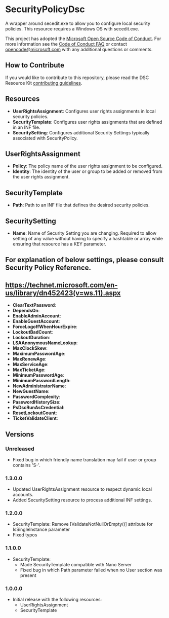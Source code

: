 # SecurityPolicyDsc

A wrapper around secedit.exe to allow you to configure local security policies.  This resource requires a Windows OS with secedit.exe.

This project has adopted the [Microsoft Open Source Code of Conduct](https://opensource.microsoft.com/codeofconduct/).
For more information see the [Code of Conduct FAQ](https://opensource.microsoft.com/codeofconduct/faq/) or contact [opencode@microsoft.com](mailto:opencode@microsoft.com) with any additional questions or comments.

## How to Contribute

If you would like to contribute to this repository, please read the DSC Resource Kit [contributing guidelines](https://github.com/PowerShell/DscResource.Kit/blob/master/CONTRIBUTING.md).

## Resources

* **UserRightsAssignment**: Configures user rights assignments in local security policies.
* **SecurityTemplate**: Configures user rights assignments that are defined in an INF file.
* **SecuritySetting**: Configures additional Security Settings typically associated with SecurityPolicy.

## UserRightsAssignment

* **Policy**: The policy name of the user rights assignment to be configured.
* **Identity**: The identity of the user or group to be added or removed from the user rights assignment.

## SecurityTemplate

* **Path**: Path to an INF file that defines the desired security policies.

## SecuritySetting

* **Name**: Name of Security Setting you are changing. Required to allow setting of any value without having to specify a hashtable or array while ensuring that resource has a KEY parameter.
## For explanation of below settings, please consult Security Policy Reference.
## https://technet.microsoft.com/en-us/library/dn452423(v=ws.11).aspx
* **ClearTextPassword**:
* **DependsOn**:
* **EnableAdminAccount**:
* **EnableGuestAccount**:
* **ForceLogoffWhenHourExpire**:
* **LockoutBadCount**:
* **LockoutDuration**:
* **LSAAnonymousNameLookup**:
* **MaxClockSkew**:
* **MaximumPasswordAge**:
* **MaxRenewAge**:
* **MaxServiceAge**:
* **MaxTicketAge**:
* **MinimumPasswordAge**:
* **MinimumPasswordLength**:
* **NewAdministratorName**:
* **NewGuestName**:
* **PasswordComplexity**:
* **PasswordHistorySize**:
* **PsDscRunAsCredential**:
* **ResetLockoutCount**:
* **TicketValidateClient**:

## Versions

### Unreleased

* Fixed bug in which friendly name translation may fail if user or group contains 'S-'.

### 1.3.0.0

* Updated UserRightsAssignment resource to respect dynamic local accounts.
* Added SecuritySetting resource to process additional INF settings.

### 1.2.0.0

* SecurityTemplate: Remove [ValidateNotNullOrEmpty()] attribute for IsSingleInstance parameter
* Fixed typos

### 1.1.0.0

* SecurityTemplate:
  * Made SecurityTemplate compatible with Nano Server
  * Fixed bug in which Path parameter failed when no User section was present

### 1.0.0.0

* Initial release with the following resources:
  * UserRightsAssignment
  * SecurityTemplate
